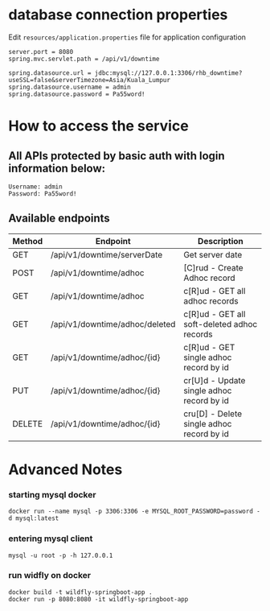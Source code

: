 # database connection properties 
Edit `resources/application.properties` file for application configuration
```
server.port = 8080
spring.mvc.servlet.path = /api/v1/downtime

spring.datasource.url = jdbc:mysql://127.0.0.1:3306/rhb_downtime?useSSL=false&serverTimezone=Asia/Kuala_Lumpur
spring.datasource.username = admin
spring.datasource.password = Pa55word!
```

# How to access the service
## All APIs protected by basic auth with login information below:
```
Username: admin
Password: Pa55word!
```

## Available endpoints
| Method | Endpoint                       | Description                                 |
|--------|--------------------------------|---------------------------------------------|
| GET    | /api/v1/downtime/serverDate    | Get server date                             |
| POST   | /api/v1/downtime/adhoc         | [C]rud - Create Adhoc record                |
| GET    | /api/v1/downtime/adhoc         | c[R]ud - GET all adhoc records              |
| GET    | /api/v1/downtime/adhoc/deleted | c[R]ud - GET all soft-deleted adhoc records |
| GET    | /api/v1/downtime/adhoc/{id}    | c[R]ud - GET single adhoc record by id      |
| PUT    | /api/v1/downtime/adhoc/{id}    | cr[U]d - Update single adhoc record by id   |
| DELETE | /api/v1/downtime/adhoc/{id}    | cru[D] - Delete single adhoc record by id   |


# Advanced Notes

### starting mysql docker
```
docker run --name mysql -p 3306:3306 -e MYSQL_ROOT_PASSWORD=password -d mysql:latest
```

### entering mysql client
```
mysql -u root -p -h 127.0.0.1
```

### run widfly on docker
```
docker build -t wildfly-springboot-app .
docker run -p 8080:8080 -it wildfly-springboot-app
```